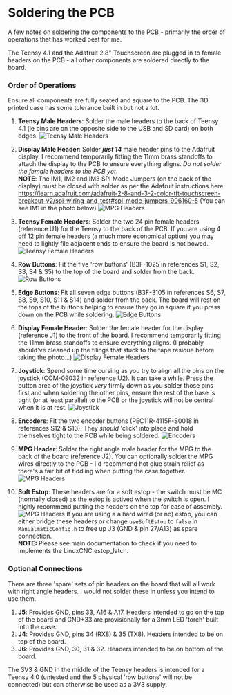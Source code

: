 # Soldering the PCB

A few notes on soldering the components to the PCB - primarily the order of operations that has worked best for me.

The Teensy 4.1 and the Adafruit 2.8" Touchscreen are plugged in to female headers on the PCB - all other components are soldered directly to the board.

### Order of Operations

Ensure all components are fully seated and square to the PCB. The 3D printed case has some tolerance built in but not a lot.


1. **Teensy Male Headers**: Solder the male headers to the back of Teensy 4.1 (ie pins are on the opposite side to the USB and SD card) on both edges.    ![Teensy Male Headers](../images/teensy41_pins.jpg)
2. **Display Male Header**: Solder ***just 14*** male header pins to the Adafruit display. I recommend temporarily fitting the 11mm brass standoffs to attach the display to the PCB to ensure everything aligns. *Do not solder the female headers to the PCB yet*.  <br/>    **NOTE**: The IM1, IM2 and IM3 SPI Mode Jumpers (on the back of the display) must be closed with solder as per the Adafruit instructions here: https://learn.adafruit.com/adafruit-2-8-and-3-2-color-tft-touchscreen-breakout-v2/spi-wiring-and-test#spi-mode-jumpers-906160-5  (You can see IM1 in the photo below)     ![MPG Headers](../images/adafruit-display-header.jpg)
3. **Teensy Female Headers**: Solder the two 24 pin female headers (reference U1) for the Teensy to the back of the PCB. If you are using 4 off 12 pin female headers (a much more economical option) you may need to lightly file adjacent ends to ensure the board is not bowed.    ![Teensy Female Headers](../images/pcb-teensy-headers.jpg) 
4. **Row Buttons**: Fit the five 'row buttons' (B3F-1025 in references S1, S2, S3, S4 & S5) to the top of the board and solder from the back.    ![Row Buttons](../images/pcb-row-buttons.jpg) 
5. **Edge Buttons**: Fit all seven edge buttons (B3F-3105 in references S6, S7, S8, S9, S10, S11 & S14) and solder from the back. The board will rest on the tops of the buttons helping to ensure they go in square if you press down on the PCB while soldering.   ![Edge Buttons](../images/pcb-edge-buttons.jpg)
6. **Display Female Header**:  Solder the female header for the display (reference J1) to the front of the board. I recommend temporarily fitting the 11mm brass standoffs to ensure everything aligns. (I probably should've cleaned up the filings that stuck to the tape residue before taking the photo...)  ![Display Female Headers](../images/pcb-display-header.jpg)
7. **Joystick**: Spend some time cursing as you try to align all the pins on the joystick (COM-09032 in reference U2). It can take a while. Press the button area of the joystick *very* firmly down as you solder those pins first and when soldering the other pins, ensure the rest of the base is tight (or at least parallel) to the PCB or the joystick will not be central when it is at rest.   ![Joystick](../images/pcb-joystick.jpg)
8. **Encoders**: Fit the two encoder buttons (PEC11R-4115F-S0018 in references S12 & S13). They *should* 'click' into place and hold themselves tight to the PCB while being soldered.   ![Encoders](../images/pcb-encoders.jpg)
9.  **MPG Header**: Solder the right angle male header for the MPG to the back of the board (reference J2). You can optionally solder the MPG wires directly to the PCB -  I'd recommend hot glue strain relief as there's a fair bit of fiddling when putting the case together.      ![MPG Headers](../images/pcb-mpg-header.jpg)

10.  **Soft Estop**: These headers are for a soft estop - the switch must be MC (normally closed) as the estop is actived when the switch is open.
I highly recommend putting the headers on the top for ease of assembly.
![MPG Headers](../images/soft-estop-header.jpg)
If you are using a a hard wired (or no) estop, you can either bridge these headers or change ```useSoftEstop``` to ```false``` in ```ManualmaticConfig.h``` to free up J3 (GND & pin 27/A13) as spare connection.  <br/>
**NOTE:** Please see main documentation to check if you need to implements the LinuxCNC estop_latch. 


### Optional Connections

There are three 'spare' sets of pin headers on the board that will all work with right angle headers. I would not solder these in unless you intend to use them.
1. **J5**: Provides GND, pins 33, A16 & A17. Headers intended to go on the top of the board and GND+33 are provisionally for a 3mm LED 'torch' built into the case.
2. **J4**: Provides GND, pins 34 (RX8) & 35 (TX8). Headers intended to be on top of the board.
3. **J6**: Provides GND, 30, 31 & 32. Headers intended to be on bottom of the board.

The 3V3 & GND in the middle of the Teensy headers is intended for a Teensy 4.0 (untested and the 5 physical 'row buttons' will not be connected) but can otherwise be used as a 3V3 supply.

